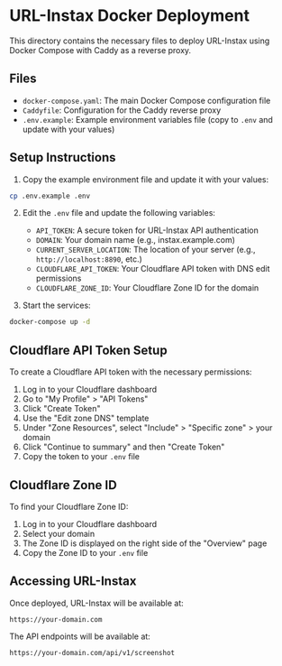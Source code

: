 # URL-Instax Docker Deployment

This directory contains the necessary files to deploy URL-Instax using Docker Compose with Caddy as a reverse proxy.

## Files

- `docker-compose.yaml`: The main Docker Compose configuration file
- `Caddyfile`: Configuration for the Caddy reverse proxy
- `.env.example`: Example environment variables file (copy to `.env` and update with your values)

## Setup Instructions

1. Copy the example environment file and update it with your values:

```bash
cp .env.example .env
```

2. Edit the `.env` file and update the following variables:

   - `API_TOKEN`: A secure token for URL-Instax API authentication
   - `DOMAIN`: Your domain name (e.g., instax.example.com)
   - `CURRENT_SERVER_LOCATION`: The location of your server (e.g., `http://localhost:8890`, etc.)
   - `CLOUDFLARE_API_TOKEN`: Your Cloudflare API token with DNS edit permissions
   - `CLOUDFLARE_ZONE_ID`: Your Cloudflare Zone ID for the domain

1. Start the services:

```bash
docker-compose up -d
```

## Cloudflare API Token Setup

To create a Cloudflare API token with the necessary permissions:

1. Log in to your Cloudflare dashboard
1. Go to "My Profile" > "API Tokens"
1. Click "Create Token"
1. Use the "Edit zone DNS" template
1. Under "Zone Resources", select "Include" > "Specific zone" > your domain
1. Click "Continue to summary" and then "Create Token"
1. Copy the token to your `.env` file

## Cloudflare Zone ID

To find your Cloudflare Zone ID:

1. Log in to your Cloudflare dashboard
1. Select your domain
1. The Zone ID is displayed on the right side of the "Overview" page
1. Copy the Zone ID to your `.env` file

## Accessing URL-Instax

Once deployed, URL-Instax will be available at:

```
https://your-domain.com
```

The API endpoints will be available at:

```
https://your-domain.com/api/v1/screenshot
```
